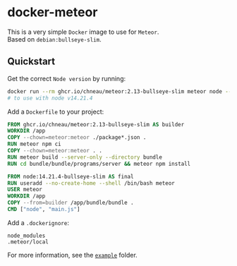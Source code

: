 # docker-meteor

This is a very simple `Docker` image to use for `Meteor`.  
Based on `debian:bullseye-slim`.

## Quickstart

Get the correct `Node version` by running:

```bash
docker run --rm ghcr.io/chneau/meteor:2.13-bullseye-slim meteor node --version
# to use with node v14.21.4
```

Add a `Dockerfile` to your project:

```Dockerfile
FROM ghcr.io/chneau/meteor:2.13-bullseye-slim AS builder
WORKDIR /app
COPY --chown=meteor:meteor ./package*.json .
RUN meteor npm ci
COPY --chown=meteor:meteor . .
RUN meteor build --server-only --directory bundle
RUN cd bundle/bundle/programs/server && meteor npm install

FROM node:14.21.4-bullseye-slim AS final
RUN useradd --no-create-home --shell /bin/bash meteor
USER meteor
WORKDIR /app
COPY --from=builder /app/bundle/bundle .
CMD ["node", "main.js"]
```

Add a `.dockerignore`:

```
node_modules
.meteor/local
```

For more information, see the [`example`](https://github.com/chneau/docker-meteor/tree/master/example) folder.
